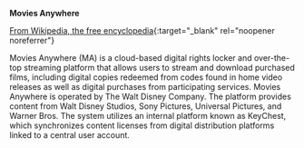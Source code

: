 **Movies Anywhere**<br>

[From Wikipedia, the free encyclopedia](https://en.wikipedia.org/wiki/Movies_Anywhere){:target="_blank" rel="noopener noreferrer"}

Movies Anywhere (MA) is a cloud-based digital rights locker and over-the-top streaming platform that allows users to stream and download purchased films, including digital copies redeemed from codes found in home video releases as well as digital purchases from participating services. Movies Anywhere is operated by The Walt Disney Company. The platform provides content from Walt Disney Studios, Sony Pictures, Universal Pictures, and Warner Bros. The system utilizes an internal platform known as KeyChest, which synchronizes content licenses from digital distribution platforms linked to a central user account.
